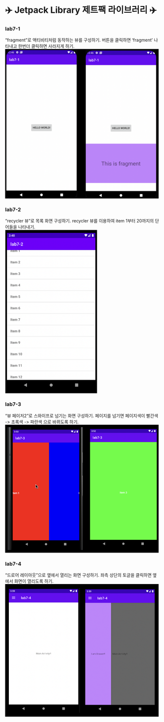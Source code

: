 # ✈️ Jetpack Library 제트팩 라이브러리 ✈️
### lab7-1<br>
“fragment”로  액티비티처럼 동작하는 뷰를 구성하기.
버튼을 클릭하면 ‘fragment’ 나타내고 한번더 클릭하면 사라지게 하기. <br>
<img src = "https://github.com/YeoJiSu/Android-App-study-blog/blob/main/image/7/lab7-1.png"  width="500">
### lab7-2<br>
“recycler 뷰”로 목록 화면 구성하기.
recycler 뷰를 이용하여 item 1부터 20까지의 단어들을 나타내기. <br>
<img src = "https://github.com/YeoJiSu/Android-App-study-blog/blob/main/image/7/lab7-2.png" width="300">
### lab7-3<br>
“뷰 페이저2”로 스와이프로 넘기는 화면 구성하기.
페이지를 넘기면 페이지색이 빨간색 -> 초록색 -> 파란색 으로 바뀌도록 하기. <br>
<img src = "https://github.com/YeoJiSu/Android-App-study-blog/blob/main/image/7/lab7-3.png" width="500">
### lab7-4<br>
“드로어 레이아웃”으로 옆에서 열리는 화면 구성하기.
좌측 상단의 토글을 클릭하면 옆에서 화면이 열리도록 하기.<br>
<img src = "https://github.com/YeoJiSu/Android-App-study-blog/blob/main/image/7/lab7-4.png" width="500">
